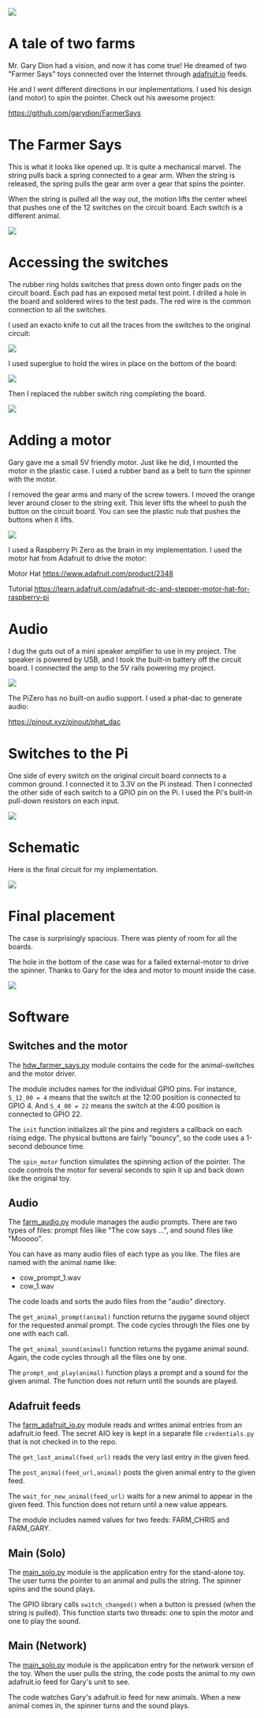 ![](https://github.com/topherCantrell/FarmerSays/blob/master/art/warp.jpg)

# A tale of two farms

Mr. Gary Dion had a vision, and now it has come true! He dreamed of two "Farmer Says" toys connected over the Internet through [adafruit.io](https://io.adafruit.com/) feeds.

He and I went different directions in our implementations. I used his design (and motor) to spin the pointer. Check out his awesome project:

https://github.com/garydion/FarmerSays

# The Farmer Says

This is what it looks like opened up. It is quite a mechanical marvel. The string pulls back a spring connected to a gear arm. When the string is released, the spring pulls the gear arm over a gear that spins the pointer.

When the string is pulled all the way out, the motion lifts the center wheel that pushes one of the 12 switches on the circuit board. Each switch is a different animal.

![](https://github.com/topherCantrell/FarmerSays/blob/master/art/FarmerSays.jpg)

# Accessing the switches

The rubber ring holds switches that press down onto finger pads on the circuit board. Each pad has an exposed
metal test point. I drilled a hole in the board and soldered wires to the test pads. The red wire is the
common connection to all the switches.

I used an exacto knife to cut all the traces from the switches to the original circuit:

![](https://github.com/topherCantrell/FarmerSays/blob/master/art/top.jpg)

I used superglue to hold the wires in place on the bottom of the board:

![](https://github.com/topherCantrell/FarmerSays/blob/master/art/bottom.jpg)

Then I replaced the rubber switch ring completing the board. 

![](https://github.com/topherCantrell/FarmerSays/blob/master/art/switches.jpg)

# Adding a motor

Gary gave me a small 5V friendly motor. Just like he did, I mounted the motor in the plastic case. I used a rubber band as a belt to turn the spinner with the motor.

I removed the gear arms and many of the screw towers. I moved the orange lever around closer to the string exit. This lever lifts the wheel to push the button on the circuit board. You can see the plastic nub that pushes the buttons when it lifts.

![](https://github.com/topherCantrell/FarmerSays/blob/master/art/motor.png)

I used a Raspberry Pi Zero as the brain in my implementation. I used the motor hat from Adafruit to drive the motor:

Motor Hat
https://www.adafruit.com/product/2348

Tutorial
https://learn.adafruit.com/adafruit-dc-and-stepper-motor-hat-for-raspberry-pi

# Audio

I dug the guts out of a mini speaker amplifier to use in my project. The speaker is powered by USB, and I took the built-in battery off the circuit board. I connected the amp to the 5V rails powering my project.

![](https://github.com/topherCantrell/FarmerSays/blob/master/art/audio.jpg)

The PiZero has no built-on audio support. I used a phat-dac to generate audio:

https://pinout.xyz/pinout/phat_dac

# Switches to the Pi

One side of every switch on the original circuit board connects to a common ground. I connected it to 3.3V on the Pi instead. Then I connected the other side of each switch to a GPIO pin on the Pi. I used the Pi's built-in pull-down resistors on each input.

![](https://github.com/topherCantrell/FarmerSays/blob/master/art/piswitches.jpg)

# Schematic

Here is the final circuit for my implementation.

![](https://github.com/topherCantrell/FarmerSays/blob/master/art/schematic.jpg)

# Final placement

The case is surprisingly spacious. There was plenty of room for all the boards.

The hole in the bottom of the case was for a failed external-motor to drive the spinner. Thanks to Gary for the idea and motor to mount inside the case.

![](https://github.com/topherCantrell/FarmerSays/blob/master/art/final.jpg)

# Software

## Switches and the motor

The [hdw_farmer_says.py](src/hdw_farmer_says.py) module contains the code for the animal-switches and the motor driver.

The module includes names for the individual GPIO pins. For instance, `S_12_00 = 4` means that the switch at the 12:00 position is connected to GPIO 4. And `S_4_00 = 22` means the switch at the 4:00 position is connected to GPIO 22.

The `init` function initializes all the pins and registers a callback on each rising edge. The physical buttons are fairly "bouncy", so the code uses a 1-second debounce time.

The `spin_motor` function simulates the spinning action of the pointer. The code controls the motor for several seconds to spin it up and back down like the original toy.

## Audio

The [farm_audio.py](src/farm_audio.py) module manages the audio prompts. There are two types of files: prompt files like "The cow says ...", and sound files like "Mooooo".

You can have as many audio files of each type as you like. The files are named with the animal name like:

  - cow_prompt_1.wav
  - cow_1.wav

The code loads and sorts the audo files from the "audio" directory.

The `get_animal_prompt(animal)` function returns the pygame sound object for the requested animal prompt. The code cycles through the files one by one with each call.

The `get_animal_sound(animal)` function returns the pygame animal sound. Again, the code cycles through all the files one by one.

The `prompt_and_play(animal)` function plays a prompt and a sound for the given animal. The function does not return until the sounds are played.
  
## Adafruit feeds

The [farm_adafruit_io.py](src/farm_adafruit_io.py) module reads and writes animal entries from an adafruit.io feed. The secret AIO key is kept in a separate file `credentials.py` that is not checked in to the repo.

The `get_last_animal(feed_url)` reads the very last entry in the given feed.

The `post_animal(feed_url,animal)` posts the given animal entry to the given feed.

The `wait_for_new_animal(feed_url)` waits for a new animal to appear in the given feed. This function does not return until a new value appears.

The module includes named values for two feeds: FARM_CHRIS and FARM_GARY.

## Main (Solo)

The [main_solo.py](src/main_solo.py) module is the application entry for the stand-alone toy. The user turns the pointer to an animal and pulls the string. The spinner spins and the sound plays.

The GPIO library calls `switch_changed()` when a button is pressed (when the string is pulled). This function starts two threads: one to spin the motor and one to play the sound.

## Main (Network)

The [main_solo.py](src/main_solo.py) module is the application entry for the network version of the toy. When the user pulls the string, the code posts the animal to my own adafruit.io feed for Gary's unit to see.

The code watches Gary's adafruit.io feed for new animals. When a new animal comes in, the spinner turns and the sound plays.


